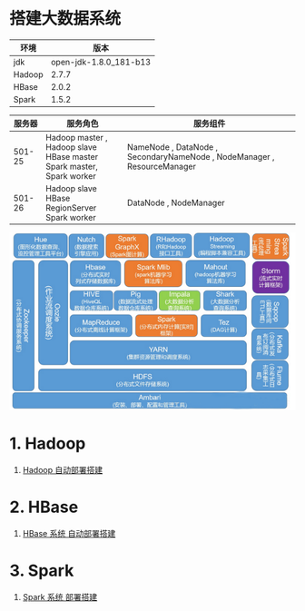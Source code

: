 # 搭建大数据系统

环境 | 版本 
----- | ----- 
jdk  | open-jdk-1.8.0_181-b13
Hadoop | 2.7.7
HBase | 2.0.2
Spark | 1.5.2

服务器 | 服务角色 | 服务组件
----- | ----- | ----- 
501-25  | Hadoop master , Hadoop slave <br>  HBase master <br>  Spark master, Spark worker| NameNode , DataNode , SecondaryNameNode , NodeManager , ResourceManager
501-26  | Hadoop slave <br> HBase RegionServer <br>  Spark worker | DataNode , NodeManager

![hadoop_arch.png](./pics/hadoop_arch.png)

# 1. Hadoop 
 1. [Hadoop 自动部署搭建](./hadoop_auto/)

# 2. HBase
 1. [HBase 系统 自动部署搭建](./hbase/)

# 3. Spark
 1. [Spark 系统 部署搭建](./spark/)